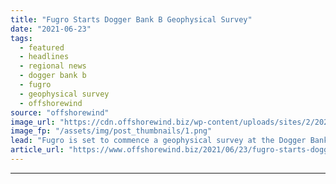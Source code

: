 ```yaml
---
title: "Fugro Starts Dogger Bank B Geophysical Survey"
date: "2021-06-23"
tags: 
  - featured
  - headlines
  - regional news
  - dogger bank b
  - fugro
  - geophysical survey
  - offshorewind
source: "offshorewind"
image_url: "https://cdn.offshorewind.biz/wp-content/uploads/sites/2/2021/06/23111516/Fugro-starts-Dogger-Bank-B-geophysical-surveys.png"
image_fp: "/assets/img/post_thumbnails/1.png"
lead: "Fugro is set to commence a geophysical survey at the Dogger Bank B offshore"
article_url: "https://www.offshorewind.biz/2021/06/23/fugro-starts-dogger-bank-b-geophysical-survey/"
---
```


---
